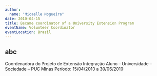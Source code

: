 ```yaml
---
author:
  name: "Micaelle Nogueira"
date: 2010-04-15
title: Became coordinator of a University Extension Program
eventName: Volunteer Coordinator
eventLocation: Brazil
---
```


## abc

Coordenadora do Projeto de Extensão Integração Aluno – Universidade – Sociedade – PUC Minas
Período: 15/04/2010 a 30/06/2010
